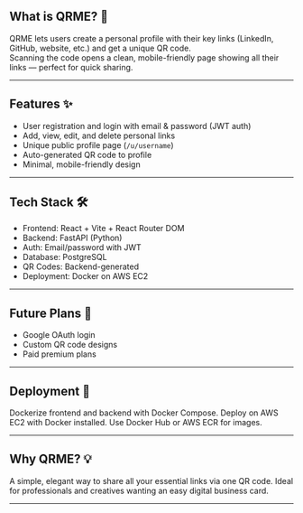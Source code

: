 ## What is QRME? 🔗

QRME lets users create a personal profile with their key links (LinkedIn, GitHub, website, etc.) and get a unique QR code.  
Scanning the code opens a clean, mobile-friendly page showing all their links — perfect for quick sharing.

---

## Features ✨

- User registration and login with email & password (JWT auth)  
- Add, view, edit, and delete personal links  
- Unique public profile page (`/u/username`)  
- Auto-generated QR code to profile  
- Minimal, mobile-friendly design  

---

## Tech Stack 🛠️

- Frontend: React + Vite + React Router DOM  
- Backend: FastAPI (Python)  
- Auth: Email/password with JWT  
- Database: PostgreSQL  
- QR Codes: Backend-generated  
- Deployment: Docker on AWS EC2  

---

## Future Plans 🚀

- Google OAuth login  
- Custom QR code designs  
- Paid premium plans  

---

## Deployment 🚢

Dockerize frontend and backend with Docker Compose. Deploy on AWS EC2 with Docker installed. Use Docker Hub or AWS ECR for images.

---

## Why QRME? 💡

A simple, elegant way to share all your essential links via one QR code. Ideal for professionals and creatives wanting an easy digital business card.

---
